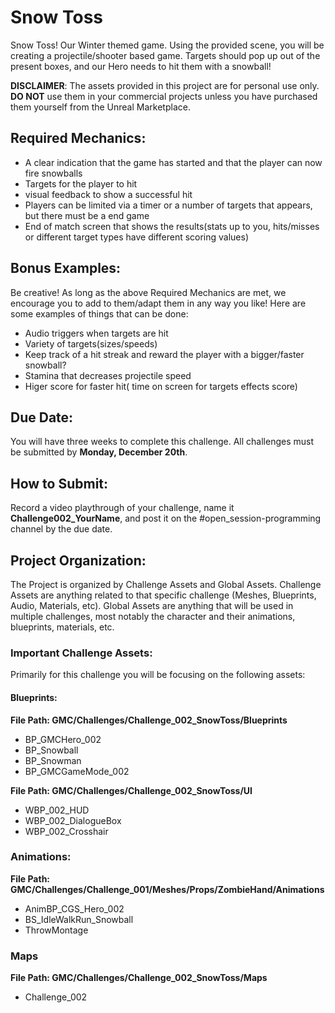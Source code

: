 # Snow Toss
Snow Toss! Our Winter themed game. Using the provided scene, you will be creating a projectile/shooter based game. Targets should pop up out of the present boxes, and our Hero needs to hit them with a snowball!

**DISCLAIMER**: The assets provided in this project are for personal use only. **DO NOT** use them in your commercial projects unless you have purchased them yourself from the Unreal Marketplace.
## Required Mechanics:
* A clear indication that the game has started and that the player can now fire snowballs
* Targets for the player to hit
* visual feedback to show a successful hit
* Players can be limited via a timer or a number of targets that appears, but there must be a end game
* End of match screen that shows the results(stats up to you, hits/misses or different target types have different scoring values)

## Bonus Examples:
Be creative! As long as the above Required Mechanics are met, we encourage you to add to them/adapt them in any way you like! Here are some examples of things that can be done:
* Audio triggers when targets are hit
* Variety of targets(sizes/speeds)
* Keep track of a hit streak and reward the player with a bigger/faster snowball?
* Stamina that decreases projectile speed
* Higer score for faster hit( time on screen for targets effects score)

## Due Date:
You will have three weeks to complete this challenge. All challenges must be submitted by **Monday, December 20th**.

## How to Submit:
Record a video playthrough of your challenge, name it **Challenge002_YourName**, and post it on the #open_session-programming channel by the due date.

## Project Organization:
The Project is organized by Challenge Assets and Global Assets. Challenge Assets are anything related to that specific challenge (Meshes, Blueprints, Audio, Materials, etc). Global Assets are anything that will be used in multiple challenges, most notably the character and their animations, blueprints, materials, etc.

### Important Challenge Assets:
Primarily for this challenge you will be focusing on the following assets:

#### Blueprints:

**File Path: GMC/Challenges/Challenge_002_SnowToss/Blueprints**
* BP_GMCHero_002
* BP_Snowball
* BP_Snowman
* BP_GMCGameMode_002

**File Path: GMC/Challenges/Challenge_002_SnowToss/UI**
* WBP_002_HUD
* WBP_002_DialogueBox
* WBP_002_Crosshair

### Animations:
**File Path: GMC/Challenges/Challenge_001/Meshes/Props/ZombieHand/Animations**
* AnimBP_CGS_Hero_002
* BS_IdleWalkRun_Snowball
* ThrowMontage

### Maps
**File Path: GMC/Challenges/Challenge_002_SnowToss/Maps**
* Challenge_002



